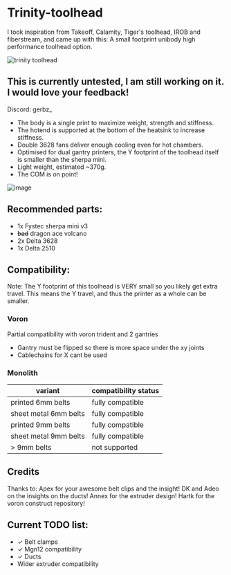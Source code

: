 # __Trinity-toolhead__

I took inspiration from Takeoff, Calamity, Tiger's toolhead, IROB and fiberstream, and came up with this: 
A small footprint unibody high performance toolhead option.

![trinity toolhead](https://github.com/user-attachments/assets/41433778-24b4-4971-bae2-0df017a28b86)

## This is currently untested, I am still working on it. I would love your feedback!

Discord: gerbz_

* The body is a single print to maximize weight, strength and stiffness.
* The hotend is supported at the bottom of the heatsink to increase stiffness.
* Double 3628 fans deliver enough cooling even for hot chambers.
* Optimised for dual gantry printers, the Y footprint of the toolhead itself is smaller than the sherpa mini.
* Light weight, estimated ~370g.
* The COM is on point!
  
![image](https://github.com/user-attachments/assets/4b7fee9b-9277-448e-b6ef-d20bfc20db1b)

## Recommended parts:
* 1x Fystec sherpa mini v3
* ~~bad~~ dragon ace volcano
* 2x Delta 3628
* 1x Delta 2510

## Compatibility:

Note: The Y footprint of this toolhead is VERY small so you likely get extra travel. This means the Y travel, and thus the printer as a whole can be smaller.

### Voron
Partial compatibility with voron trident and 2 gantries 
* Gantry must be flipped so there is more space under the xy joints
* Cablechains for X cant be used

### Monolith

| variant | compatibility status |
|---------------|------------------|
| printed 6mm belts | fully compatible |
| sheet metal 6mm belts | fully compatible |
| printed 9mm belts | fully compatible |
| sheet metal 9mm belts | fully compatible |
| > 9mm belts | not supported |

## Credits
Thanks to:
Apex for your awesome belt clips and the insight!
DK and Adeo on the insights on the ducts!
Annex for the extruder design!
Hartk for the voron construct repository!

## Current TODO list:
* ✓ Belt clamps
* ✓ Mgn12 compatibility
* ✓ Ducts
* Wider extruder compatibility



